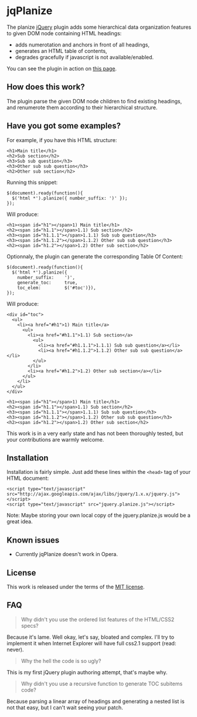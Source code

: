 jqPlanize
=========

The planize [jQuery](http://jquery.com/) plugin adds some hierarchical data organization features to given DOM node containing HTML headings:

* adds numerotation and anchors in front of all headings,
* generates an HTML table of contents,
* degrades gracefully if javascript is not available/enabled. 

You can see the plugin in action on [this page](http://prendreuncafe.com/work/jqplanize/index.html).

How does this work?
-------------------

The plugin parse the given DOM node children to find existing headings, and renumerote them according to their hierarchical structure.

Have you got some examples?
---------------------------

For example, if you have this HTML structure:

    <h1>Main title</h1>
    <h2>Sub section</h2>
    <h3>Sub sub question</h3>
    <h3>Other sub sub question</h3>
    <h2>Other sub section</h2>

Running this snippet:

    $(document).ready(function(){
      $('html *').planize({ number_suffix: ')' });
    });

Will produce:

    <h1><span id="h1"></span>1) Main title</h1>
    <h2><span id="h1.1"></span>1.1) Sub section</h2>
    <h3><span id="h1.1.1"></span>1.1.1) Sub sub question</h3>
    <h3><span id="h1.1.2"></span>1.1.2) Other sub sub question</h3>
    <h2><span id="h1.2"></span>1.2) Other sub section</h2>

Optionnaly, the plugin can generate the corresponding Table Of Content:

    $(document).ready(function(){
      $('html *').planize({
        number_suffix:    ')', 
        generate_toc:     true, 
        toc_elem:         $('#toc')}),
    });

Will produce:

    <div id="toc">
      <ul>
        <li><a href="#h1">1) Main title</a>
          <ul>
            <li><a href="#h1.1">1.1) Sub section</a>
              <ul>
                <li><a href="#h1.1.1">1.1.1) Sub sub question</a></li>
                <li><a href="#h1.1.2">1.1.2) Other sub sub question</a></li>
              </ul>
            </li>
            <li><a href="#h1.2">1.2) Other sub section</a></li>
          </ul>
        </li>
      </ul>
    </div>

    <h1><span id="h1"></span>1) Main title</h1>
    <h2><span id="h1.1"></span>1.1) Sub section</h2>
    <h3><span id="h1.1.1"></span>1.1.1) Sub sub question</h3>
    <h3><span id="h1.1.2"></span>1.1.2) Other sub sub question</h3>
    <h2><span id="h1.2"></span>1.2) Other sub section</h2>

This work is in a very early state and has not been thoroughly tested, but your contributions are warmly welcome.

Installation
------------

Installation is fairly simple. Just add these lines within the `<head>` tag of your HTML document:

    <script type="text/javascript" src="http://ajax.googleapis.com/ajax/libs/jquery/1.x.x/jquery.js"></script>
    <script type="text/javascript" src="jquery.planize.js"></script>

Note: Maybe storing your own local copy of the jquery.planize.js would be a great idea.

Known issues
------------

* Currently jqPlanize doesn't work in Opera.

License
-------

This work is released under the terms of the [MIT license](http://en.wikipedia.org/wiki/MIT_License).

FAQ
---

>Why didn't you use the ordered list features of the HTML/CSS2 specs?

Because it's lame. Well okay, let's say, bloated and complex. I'll try to implement it when Internet Explorer will have full css2.1 support (read: never). 

> Why the hell the code is so ugly?

This is my first jQuery plugin authoring attempt, that's maybe why. 

>Why didn't you use a recursive function to generate TOC subitems code?

Because parsing a linear array of headings and generating a nested list is not that easy, but I can't wait seeing your patch. 
